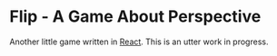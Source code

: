 Flip - A Game About Perspective
===============================

Another little game written in [React](http://facebook.github.io/react/). This is an utter work in progress.

